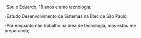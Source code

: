 -Sou o Eduardo, 18 anos e amo tecnologia;

-Estudo Desenvolvimento de Sistemas na Etec de São Paulo;

-Por enquanto não trabalho na área de tecnologia, mas estou me preparando;


